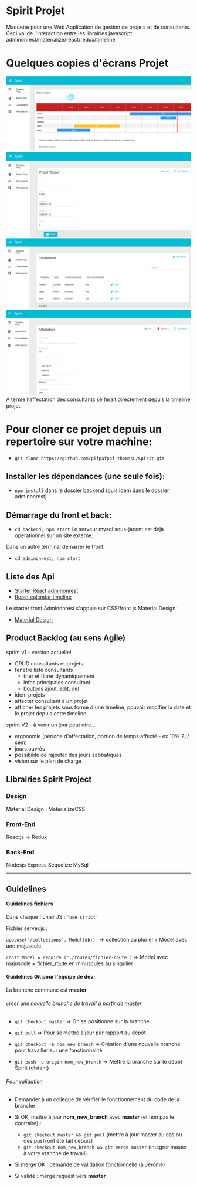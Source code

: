 # Spirit Projet

Maquette pour une Web Application de gestion de projets et de consultants.
Ceci valide l'interaction entre les librairies javascript adminonrest/materialize/react/redux/timeline

# Quelques copies d'écrans Projet

![Timeline projets](https://github.com/pifpafpof-thomasL/Spirit/blob/master/screenshot/timeline.png)
![Edition projet](https://github.com/pifpafpof-thomasL/Spirit/blob/master/screenshot/edition_projet.png)
![Consultants](https://github.com/pifpafpof-thomasL/Spirit/blob/master/screenshot/Lister_consultants.png)
![Affectations](https://github.com/pifpafpof-thomasL/Spirit/blob/master/screenshot/affectation.png)
A terme l'affectation des consultants se ferait directement depuis la timeline projet.

# Pour cloner ce projet depuis un repertoire sur votre machine:
+ `git clone https://github.com/pifpafpof-thomasL/Spirit.git`

## Installer les dépendances (une seule fois):
+ `npm install` dans le dossier backend (puis idem dans le dossier adminonrest)

## Démarrage du front et back:
+ `cd backend; npm start`
Le serveur mysql sous-jacent est déjà operationnel sur un site externe. 

Dans un autre terminal démarrer le front:
+ `cd adminonrest; npm start`

## Liste des Api 

+ [Starter React adminonrest](https://github.com/marmelab/admin-on-rest/blob/master/docs/Tutorial.md)
+ [React calendar timeline](https://www.npmjs.com/package/react-calendar-timeline)

Le starter front Adminonrest s'appuie sur CSS/front js Material Design:
+ [Material Design](https://material.io/guidelines/)

## Product Backlog (au sens Agile)

sprint v1 - version actuelle!

- CRUD consultants et projets
- fenetre liste consultants 
  - trier et filtrer dynamiquement
  - infos principales consultant
  - boutons ajout, edit, del
- idem projets
- affecter consultant à un projet
- afficher les projets sous forme d'une timeline, pouvoir modifier la date et le projet depuis cette timeline


sprint V2 - à venir un jour peut etre...
  - ergonomie (période d'affectation, portion de temps affecté - ex 10% 2j / sem)
  - jours ouvrés
  - possibilité de rajouter des jours sabbatiques
- vision sur le plan de charge


## Librairies Spirit Project

### Design
Material Design : MaterializeCSS

### Front-End
Reactjs → Redux

### Back-End
Nodesjs
Express
Sequelize
MySql
___

## Guidelines

#### Guidelines fichiers

Dans chaque fichier JS : `'use strict'`

Fichier server.js :

`app.use('/collections', Model(db)) ` => collection au pluriel + Model avec une majuscule

`const Model = require ('./routes/fichier-route')` => Model avec majuscule + fichier_route en minuscules au singulier


#### Guidelines Git pour l'équipe de dev:

La branche commune est **master**

###### créer une nouvelle branche de travail à partir de master

+ `git checkout master` => On se positionne sur la branche

+ `git pull` => Pour se mettre à jour par rapport au dépôt

+ `git checkout -b nom_new_branch` => Création d'une nouvelle branche pour travailler sur une fonctionnalité

+ `git push -u origin nom_new_branch` => Mettre la branche sur le dépôt Spirit (distant)


###### Pour validation

+ Demander à un collègue de vérifier le fonctionnement du code de la branche

+ Si OK, mettre à jour **nom_new_branch** avec **master** (et non pas le contraire) : 
  - `git checkout master && git pull` (mettre à jour master au cas ou des push ont été fait depuis)
  - `git checkout nom_new_branch && git merge master` (intégrer master à votre vranche de travail)

+ Si merge OK : demande de validation fonctionnelle (à Jérôme)

+ Si validé : merge request vers **master**


